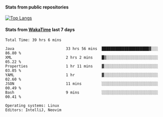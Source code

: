 #### Stats from public repositories

[![Top Langs](https://github-readme-stats.vercel.app/api/top-langs/?username=hyoghurt&layout=compact&exclude_repo=multiserver,docker_compose&langs_count=6)](https://github.com/anuraghazra/github-readme-stats)

#### Stats from [WakaTime](https://wakatime.com/@hyoghurt) last 7 days
<!--START_SECTION:waka-->

```text
Total Time: 39 hrs 6 mins

Java                       33 hrs 56 mins  █████████████████████▓░░░   86.80 %
XML                        2 hrs 2 mins    █▒░░░░░░░░░░░░░░░░░░░░░░░   05.22 %
Properties                 1 hr 11 mins    ▓░░░░░░░░░░░░░░░░░░░░░░░░   03.05 %
YAML                       1 hr            ▓░░░░░░░░░░░░░░░░░░░░░░░░   02.60 %
JSON                       11 mins         ░░░░░░░░░░░░░░░░░░░░░░░░░   00.49 %
Bash                       9 mins          ░░░░░░░░░░░░░░░░░░░░░░░░░   00.41 %

Operating systems: Linux
Editors: IntelliJ, Neovim
```

<!--END_SECTION:waka-->
